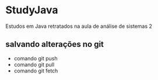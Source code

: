 # StudyJava
Estudos em Java retratados na aula de análise de sistemas 2

## salvando alterações no git
* comando git push
* comando git pull
* comando git fetch
